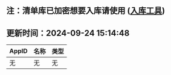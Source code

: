 ## 注：清单库已加密想要入库请使用 ([入库工具](https://github.com/BlankTMing/ManifestAutoUpdate/releases))

## 更新时间：2024-09-24 15:14:48
| AppID | 名称 | 类型  |
| :-------------------- | :----------------------------- | :----------- |
| 无 | 无 | 无 |
